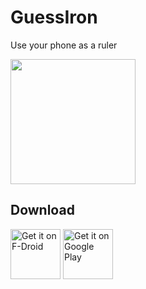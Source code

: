 # GuessIron

Use your phone as a ruler

<img src="https://github.com/mobeil1/GuessIron/blob/main/fastlane/metadata/android/en-US/images/phoneScreenshots/2.png" width="200" >

## Download

[<img src="https://f-droid.org/badge/get-it-on.png" alt="Get it on F-Droid" height="80">](https://f-droid.org/app/de.indie42.guessiron)
[<img alt='Get it on Google Play' src='./images/get-it-on-play.png' height="80"/>](https://play.google.com/store/apps/details?id=de.indie42.guessiron)
